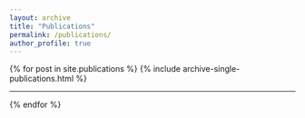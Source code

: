 ```yaml
---
layout: archive
title: "Publications"
permalink: /publications/
author_profile: true
---
```



{% for post in site.publications %}
  {% include archive-single-publications.html %}
  <hr>
{% endfor %}
